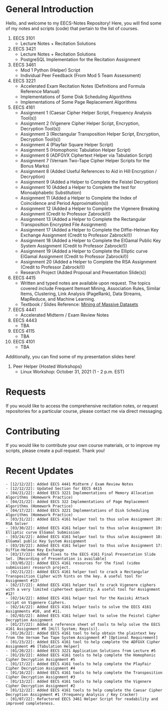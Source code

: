 # General Introduction
Hello, and welcome to my EECS-Notes Repository! Here, you will find some of my notes and scripts (code) that pertain to the list of courses. 

1. EECS 3101
    - Lecture Notes + Recitation Solutions
2. EECS 3421
    - Lecture Notes + Recitation Solutions 
    - PostgreSQL Implementation for the Recitation Assignment
3. EECS 3461
    - Mod 1 Python (Helper) Script
    - Individual Peer Feedback (From Mod 5 Team Assessment) 
4. EECS 3221
    - Accelerated Exam Recitation Notes (Definitions and Formula Reference Manual) 
    - Implementations of Some Disk Scheduling Algorithms
    - Implementations of Some Page Replacement Algorithms
5. EECS 4161
    - Assignment 1 (Caesar Cipher Helper Script, Frequency Analysis Tool(s)) 
    - Assignment 2 (Vigenere Cipher Helper Script, Encryption, Decryption Tool(s))
    - Assignment 3 (Rectangular Transposition Helper Script, Encryption, Decryption Tool(s))
    - Assignment 4 (Playfair Square Helper Script)
    - Assignment 5 (Homophonic Tabulation Helper Script)
    - Assignment 6 (ADFGVX Ciphertext Helper via Tabulation Script)
    - Assignment 7 (Vernam Two-Tape Cipher Helper Scripts for the Bonus Marks)
    - Assignment 8 (Added Useful References to Aid in Hill Encryption / Decryption)
    - Assignment 9 (Added a Helper to Complete the Feistel Decryption)
    - Assignment 10 (Added a Helper to Complete the test for Monoalphabetic Substitution)
    - Assignment 11 (Added a Helper to Complete the Index of Coincidence and Period Approximation(s))
    - Assignment 12 (Added a Helper to Complete the Vigenere Breaking Assignment (Credit to Professor Zabrocki!))
    - Assignment 13 (Added a Helper to Complete the Rectangular Transposition Encrypted File Assignment)
    - Assignment 17 (Added a Helper to Complete the Diffie-Helman Key Exchange Assignment (Credit to Professor Zabrocki!))
    - Assignment 18 (Added a Helper to Complete the ElGamal Public Key System Assignment (Credit to Professor Zabrocki!))
    - Assignment 19 (Added a Helper to Complete the Elliptic curve ElGamal Assignment (Credit to Professor Zabrocki!))
    - Assignment 20 (Added a Helper to Complete the RSA Assignment (Credit to Professor Zabrocki!))
    - Research Project (Added Proposal and Presentation Slide(s))
6. EECS 4415
    - Written and typed notes are available upon request. The topics covered include Frequent Itemset Mining, Association Rules, Similar Items, Clustering, Link Analysis (PageRank), Data Streams, MapReduce, and Machine Learning.
    - Textbook / Slides Reference: [Mining of Massive Datasets](http://www.mmds.org/) 
7. EECS 4441
    -  Accelerated Midterm / Exam Review Notes
8. EECS 4443
    - TBA
10. EECS 4115
    - TBA
12. EECS 4101
    - TBA

Additionally, you can find some of my presentation slides here!

1. Peer Helper {Hosted Workshops}
    - Linux Workshop: October 31, 2021 (1 - 2 p.m. EST)

# Requests
If you would like to access the comprehensive recitation notes, or request repositories for a particular course, please contact me via direct messaging.

# Contributing 
If you would like to contribute your own course materials, or to improve my scripts, please create a pull request. Thank you!

# Recent Updates
    - [12/12/22]: Added EECS 4441 Midterm / Exam Review Notes
    - [12/12/22]: Updated Section for EECS 4415 
    - [04/21/22]: Added EECS 3221 Implementations of Memory Allocation Algorithms (Homework Practice)
    - [04/21/22]: Added EECS 322 Implementations of Page Replacement Algorithms (Homework Practice)
    - [04/17/22]: Added EECS 3221 Implementations of Disk Scheduling Algorithms (Homework Practice)
    - [03/31/22]: Added EECS 4161 helper tool to thus solve Assignment 20: RSA Solver
    - [03/30/22]: Added EECS 4161 helper tool to thus solve Assignment 19: Elliptic curve ElGamal Submission
    - [03/24/22]: Added EECS 4161 helper tool to thus solve Assignment 18: ElGamal public Key System Assignment
    - [03/19/22]: Added EECS 4161 helper tool to thus solve Assignment 17: Diffie-Helman Key Exchange
    - [03/17/22]: Added fixes to the EECS 4161 Final Presentation Slide Set. [Recording of Presentation is available]
    - [03/05/22]: Added EECS 4161 resources for the final (video submission) research project.
    - [02/21/22]: Added EECS 4161 helper tool to crack a Rectangular Transposition Cipher with hints on the key. A useful tool for Assignment #13!
    - [02/17/22]: Added EECS 4161 helper tool to crack Vigenere ciphers with a very limited ciphertext quantity. A useful tool for Assignment #12! 
    - [02/14/22]: Added EECS 4161 helper tool for the Kasiski Attack script on Vigenere Ciphers.
    - [02/14/22]: Added EECS 4161 helper tools to solve the EECS 4161 Assignments #10, and #11.
    - [02/03/22]: Added EECS 4161 helper tool to solve the Feistel Cipher Decryption Assignment
    - [01/27/22]: Added a reference sheet of tools to help solve the EECS 4161 Assignment #8 [Hill System; Keys(s)].
    - [01/26/22]: Added EECS 4161 tool to help obtain the plaintext key from the Vernam Two Tape System Assignment #7 [Optional Requirement]
    - [01/23/22]: Added EECS 4161 tool to help complete the ADFGVX Cipher Assignment #6 [Tabulation Helper]
    - [01/20/22]: Added EECS 3221 Application Solutions from Lecture #5
    - [01/19/22]: Added EECS 4161 tools to help complete the Homophonic Cipher Decryption Assignment #5
    - [01/17/22]: Added EECS 4161 tools to help complete the PlayFair Cipher Decryption Assignment #4
    - [01/16/22]: Added EECS 4161 tools to help complete the Transposition Cipher Decryption Assignment #3 
    - [01/13/22]: Added EECS 4161 tools to help complete the Vigenere Cipher Decryption Assignment #2  
    - [01/12/22]: Added EECS 4161 tools to help complete the Caesar Cipher Decryption Assignment #1 (Frequency Analysis / Key Cracker)
    - [01/07/22]: Refactored EECS 3461 Helper Script for readability and improved completeness.

